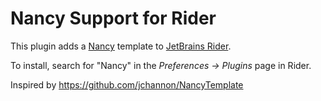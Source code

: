 # Nancy Support for Rider

This plugin adds a [Nancy](http://nancyfx.org) template to [JetBrains Rider](https://www.jetbrains.com/rider/).

To install, search for "Nancy" in the _Preferences &rarr; Plugins_ page in Rider.

Inspired by https://github.com/jchannon/NancyTemplate
